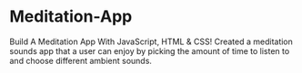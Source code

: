 # Meditation-App
Build A Meditation App With JavaScript, HTML & CSS!
Created a meditation sounds app that a user can enjoy by picking the amount of time to listen to and choose different ambient sounds.
 
